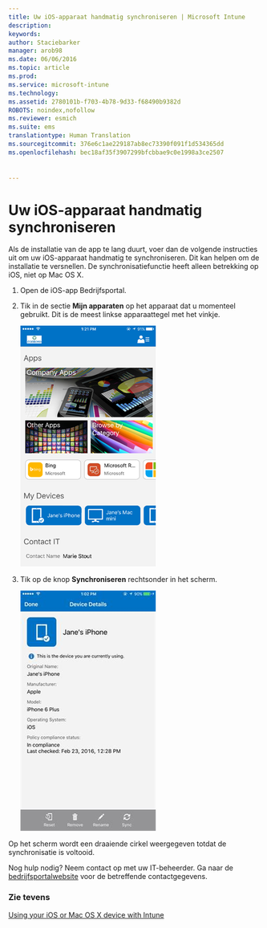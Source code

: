 ```yaml
---
title: Uw iOS-apparaat handmatig synchroniseren | Microsoft Intune
description: 
keywords: 
author: Staciebarker
manager: arob98
ms.date: 06/06/2016
ms.topic: article
ms.prod: 
ms.service: microsoft-intune
ms.technology: 
ms.assetid: 2780101b-f703-4b78-9d33-f68490b9382d
ROBOTS: noindex,nofollow
ms.reviewer: esmich
ms.suite: ems
translationtype: Human Translation
ms.sourcegitcommit: 376e6c1ae229187ab8ec73390f091f1d534365dd
ms.openlocfilehash: bec18af35f3907299bfcbbae9c0e1998a3ce2507


---
```



# Uw iOS-apparaat handmatig synchroniseren

Als de installatie van de app te lang duurt, voer dan de volgende instructies uit om uw iOS-apparaat handmatig te synchroniseren. Dit kan helpen om de installatie te versnellen. De synchronisatiefunctie heeft alleen betrekking op iOS, niet op Mac OS X.

1. Open de iOS-app Bedrijfsportal.

2. Tik in de sectie **Mijn apparaten** op het apparaat dat u momenteel gebruikt. Dit is de meest linkse apparaattegel met het vinkje.

    ![ios-sync-1-comp-portal-apps](./media/ios-sync-1-comp-portal-apps.png)

3.  Tik op de knop **Synchroniseren** rechtsonder in het scherm.

    ![ios-sync-2-sync-knop](./media/ios-sync-2-sync-button.png)

Op het scherm wordt een draaiende cirkel weergegeven totdat de synchronisatie is voltooid.

Nog hulp nodig? Neem contact op met uw IT-beheerder. Ga naar de [bedrijfsportalwebsite](http://portal.manage.microsoft.com) voor de betreffende contactgegevens.

### Zie tevens
[Using your iOS or Mac OS X device with Intune](using-your-ios-or-mac-os-x-device-with-intune.md)


<!--HONumber=Jul16_HO3-->


